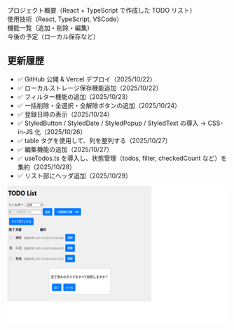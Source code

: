 プロジェクト概要（React + TypeScript で作成した TODO リスト）<br>
使用技術（React, TypeScript, VSCode）<br>
機能一覧（追加・削除・編集）<br>
今後の予定（ローカル保存など）<br>

## 更新履歴

- ✅ GitHub 公開 & Vercel デプロイ（2025/10/22）
- ✅ ローカルストレージ保存機能追加（2025/10/22）
- ✅ フィルター機能の追加（2025/10/23）
- ✅ 一括削除・全選択・全解除ボタンの追加（2025/10/24）
- ✅ 登録日時の表示（2025/10/24）
- ✅ StyledButton / StyledDate / StyledPopup / StyledText の導入 → CSS-in-JS 化（2025/10/26）
- ✅ table タグを使用して、列を整列する（2025/10/27）
- ✅ 編集機能の追加（2025/10/27）
- ✅ useTodos.ts を導入し、状態管理（todos, filter, checkedCount など）を集約（2025/10/28）
- ✅ リスト部にヘッダ追加（2025/10/29）


![代替テキスト](public/image.png)
